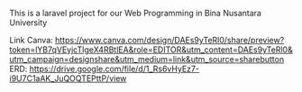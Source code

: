 This is a laravel project for our Web Programming in Bina Nusantara University

Link Canva:
https://www.canva.com/design/DAEs9yTeRl0/share/preview?token=lYB7qVEyjcTIgeX4RBtlEA&role=EDITOR&utm_content=DAEs9yTeRl0&utm_campaign=designshare&utm_medium=link&utm_source=sharebutton
ERD:
https://drive.google.com/file/d/1_Rs6vHyEz7-i9U7C1aAK_JuQOQTEPttP/view
